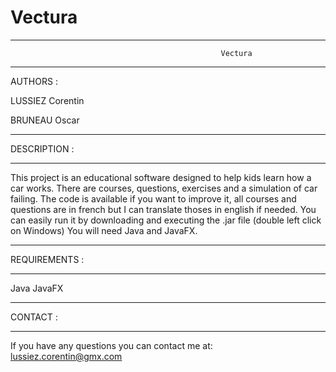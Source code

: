 # Vectura

****************************************************************************************************************
                                                   Vectura      
****************************************************************************************************************

AUTHORS :

LUSSIEZ Corentin 

BRUNEAU Oscar

*********************
DESCRIPTION :
*********************

This project is an educational software designed to help kids learn how a car works.
There are courses, questions, exercises and a simulation of car failing.
The code is available if you want to improve it, all courses and questions are in french but I can translate thoses in english if needed.
You can easily run it by downloading and executing the .jar file (double left click on Windows)
You will need Java and JavaFX.

*********************
REQUIREMENTS :
*********************

Java
JavaFX

*********************
CONTACT :
*********************
If you have any questions you can contact me at: lussiez.corentin@gmx.com
